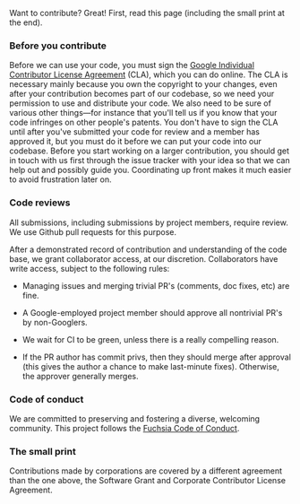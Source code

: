 Want to contribute? Great! First, read this page (including the small print at the end).

### Before you contribute
Before we can use your code, you must sign the
[Google Individual Contributor License Agreement](https://developers.google.com/open-source/cla/individual?csw=1)
(CLA), which you can do online. The CLA is necessary mainly because you own the
copyright to your changes, even after your contribution becomes part of our
codebase, so we need your permission to use and distribute your code. We also
need to be sure of various other things—for instance that you'll tell us if you
know that your code infringes on other people's patents. You don't have to sign
the CLA until after you've submitted your code for review and a member has
approved it, but you must do it before we can put your code into our codebase.
Before you start working on a larger contribution, you should get in touch with
us first through the issue tracker with your idea so that we can help out and
possibly guide you. Coordinating up front makes it much easier to avoid
frustration later on.

### Code reviews
All submissions, including submissions by project members, require review. We
use Github pull requests for this purpose.

After a demonstrated record of contribution and understanding of the code base,
we grant collaborator access, at our discretion. Collaborators have write access,
subject to the following rules:

* Managing issues and merging trivial PR's (comments, doc fixes, etc) are fine.

* A Google-employed project member should approve all nontrivial PR's by non-Googlers.

* We wait for CI to be green, unless there is a really compelling reason.

* If the PR author has commit privs, then they should merge after approval (this
  gives the author a chance to make last-minute fixes). Otherwise, the approver
  generally merges.

### Code of conduct

We are committed to preserving and fostering a diverse, welcoming community. This
project follows the
[Fuchsia Code of Conduct](https://fuchsia.googlesource.com/docs/+/master/CODE_OF_CONDUCT.md).

### The small print
Contributions made by corporations are covered by a different agreement than
the one above, the Software Grant and Corporate Contributor License Agreement.
